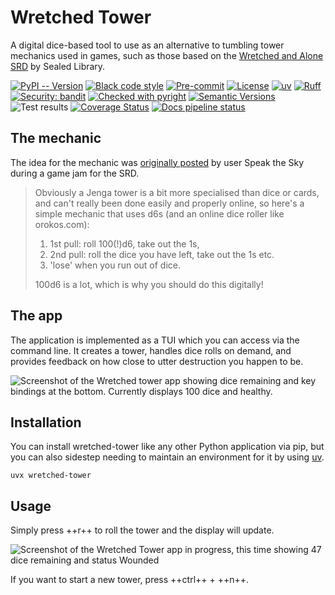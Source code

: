 # Wretched Tower

A digital dice-based tool to use as an alternative to tumbling tower mechanics used in games, such as those based on the [Wretched and Alone SRD](https://sealedlibrary.itch.io/wretched-alone-srd) by Sealed Library.

[![PyPI -- Version](https://img.shields.io/pypi/v/wretched-tower)](https://pypi.org/project/wretched-tower/)
[![Black code style](https://img.shields.io/badge/code%20style-black-000000.svg)](https://github.com/ambv/black)
[![Pre-commit](https://img.shields.io/badge/pre--commit-enabled-brightgreen?logo=pre-commit&logoColor=white)](https://github.com/andrlik/wretched-tower/blob/main/.pre-commit-config.yaml)
[![License](https://img.shields.io/pypi/l/wretched-tower)](https://codeberg.org/andrlik/wretched-tower/src/branch/main/LICENSE)
[![uv](https://img.shields.io/endpoint?url=https://raw.githubusercontent.com/astral-sh/uv/main/assets/badge/v0.json)](https://github.com/astral-sh/uv)
[![Ruff](https://img.shields.io/endpoint?url=https://raw.githubusercontent.com/astral-sh/ruff/main/assets/badge/v2.json)](https://github.com/astral-sh/ruff)
[![Security: bandit](https://img.shields.io/badge/security-bandit-green.svg)](https://github.com/PyCQA/bandit)
[![Checked with pyright](https://microsoft.github.io/pyright/img/pyright_badge.svg)](https://microsoft.github.io/pyright/)
[![Semantic Versions](https://img.shields.io/badge/%20%20%F0%9F%93%A6%F0%9F%9A%80-semantic--versions-e10079.svg)](https://github.com/andrlik/wretched-tower/releases)
![Test results](https://ci.codeberg.org/api/badges/15166/status.svg?branch=main)
[![Coverage Status](https://coveralls.io/repos/github/andrlik/wretched-tower/badge.svg?branch=main)](https://coveralls.io/github/andrlik/wretched-tower?branch=main)
[![Docs pipeline status](https://app.readthedocs.org/projects/wretched-tower/badge/?version=latest)](https://wretched-tower.readthedocs.io/en/latest/)

## The mechanic

The idea for the mechanic was [originally posted](https://itch.io/jam/wretched-jam/topic/796498/dice-substitute-for-jenga-towers) by user Speak the Sky during a game jam for the SRD.

> Obviously a Jenga tower is a bit more specialised than dice or cards, and can't really been done easily and properly online, so here's a simple mechanic that uses d6s (and an online dice roller like orokos.com):
>
> 1. 1st pull: roll 100(!)d6, take out the 1s,
> 2. 2nd pull: roll the dice you have left, take out the 1s etc.
> 3. 'lose' when you run out of dice.
>
> 100d6 is a lot, which is why you should do this digitally!

## The app

The application is implemented as a TUI which you can access via the command line. It creates a tower,
handles dice rolls on demand, and provides feedback on how close to utter destruction you happen to be.

![Screenshot of the Wretched tower app showing dice remaining and key bindings at the bottom. Currently displays 100 dice and healthy.](imgs/Wretched_Tower_2025-03-21T16_24_56_232995.svg)

## Installation

You can install wretched-tower like any other Python application via pip, but you can also sidestep needing to maintain an environment for it by using [uv](https://docs.astral.sh/uv/).

```
uvx wretched-tower
```

## Usage

Simply press ++r++ to roll the tower and the display will update.

![Screenshot of the Wretched Tower app in progress, this time showing 47 dice remaining and status Wounded](imgs/Wretched_Tower_2025-03-21T16_29_08_450953.svg)

If you want to start a new tower, press ++ctrl++ + ++n++.
